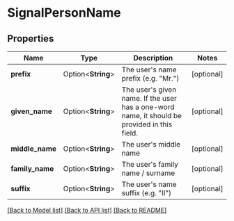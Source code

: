 # SignalPersonName

## Properties

Name | Type | Description | Notes
------------ | ------------- | ------------- | -------------
**prefix** | Option<**String**> | The user's name prefix (e.g. \"Mr.\") | [optional]
**given_name** | Option<**String**> | The user's given name. If the user has a one-word name, it should be provided in this field. | [optional]
**middle_name** | Option<**String**> | The user's middle name | [optional]
**family_name** | Option<**String**> | The user's family name / surname | [optional]
**suffix** | Option<**String**> | The user's name suffix (e.g. \"II\") | [optional]

[[Back to Model list]](../README.md#documentation-for-models) [[Back to API list]](../README.md#documentation-for-api-endpoints) [[Back to README]](../README.md)


